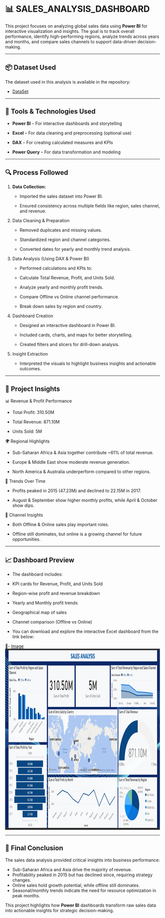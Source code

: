 # 📊 SALES_ANALYSIS_DASHBOARD

This project focuses on analyzing global sales data using **Power BI** for interactive visualization and insights. The goal is to track overall performance, identify high-performing regions, analyze trends across years and months, and compare sales channels to support data-driven decision-making.

---

## 📦 Dataset Used
The dataset used in this analysis is available in the repository:
- <a href="https://github.com/Aasthaa1229/Data-Analysis-Dashboard/blob/main/dashboard%20f.xlsx">DataSet</a>

---

## 🧰 Tools & Technologies Used

- **Power BI** – For interactive dashboards and storytelling

- **Excel** – For data cleaning and preprocessing (optional use)

- **DAX** – For creating calculated measures and KPIs

- **Power Query** – For data transformation and modeling
---
## 🔍 Process Followed
1. **Data Collection:**
    - Imported the sales dataset into Power BI.

    - Ensured consistency across multiple fields like region, sales channel, and revenue.

2. Data Cleaning & Preparation

    - Removed duplicates and missing values.

    - Standardized region and channel categories.

    - Converted dates for yearly and monthly trend analysis.

3. Data Analysis (Using DAX & Power BI)

    - Performed calculations and KPIs to:

    - Calculate Total Revenue, Profit, and Units Sold.

    - Analyze yearly and monthly profit trends.

    - Compare Offline vs Online channel performance.

    - Break down sales by region and country.

4. Dashboard Creation

    - Designed an interactive dashboard in Power BI.

    - Included cards, charts, and maps for better storytelling.

    - Created filters and slicers for drill-down analysis.

5. Insight Extraction

    - Interpreted the visuals to highlight business insights and actionable outcomes.
---

## 🧠 Project Insights
📊 Revenue & Profit Performance

  - Total Profit: 310.50M

  - Total Revenue: 871.10M

  - Units Sold: 5M

🌍 Regional Highlights

  - Sub-Saharan Africa & Asia together contribute ~61% of total revenue.

  - Europe & Middle East show moderate revenue generation.

  - North America & Australia underperform compared to other regions.

📅 Trends Over Time

  - Profits peaked in 2015 (47.23M) and declined to 22.15M in 2017.

  - August & September show higher monthly profits, while April & October show dips.

🛒 Channel Insights

  - Both Offline & Online sales play important roles.

  - Offline still dominates, but online is a growing channel for future opportunities.
---
## 📈 Dashboard Preview

  - The dashboard includes:

  - KPI cards for Revenue, Profit, and Units Sold

  - Region-wise profit and revenue breakdown

  - Yearly and Monthly profit trends

  - Geographical map of sales

  - Channel comparison (Offline vs Online)

  - You can download and explore the interactive Excel dashboard from the link below:

🔗- <a href=https://github.com/Pranjal12-29/SALES_ANALYSIS_DASHBOARD/blob/main/Dashboard.png>Image</a>
<img width="1035" height="589" alt="picture" src="https://github.com/Pranjal12-29/SALES_ANALYSIS_DASHBOARD/blob/main/Dashboard.png" />

---
## 🧾 Final Conclusion

 The sales data analysis provided critical insights into business performance:

  - Sub-Saharan Africa and Asia drive the majority of revenue.
  - Profitability peaked in 2015 but has declined since, requiring strategy changes.
  - Online sales hold growth potential, while offline still dominates.
  - Seasonal/monthly trends indicate the need for resource optimization in peak months.

This project highlights how **Power BI** dashboards transform raw sales data into actionable insights for strategic decision-making.

